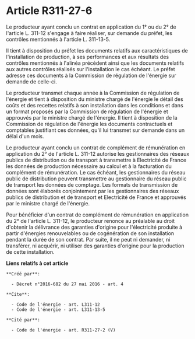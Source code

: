 # Article R311-27-6

Le producteur ayant conclu un contrat en application du 1° ou du 2° de l'article L. 311-12 s'engage à faire réaliser, sur
demande du préfet, les contrôles mentionnés à l'article L. 311-13-5. 

Il tient à disposition du préfet les documents relatifs aux caractéristiques de l'installation de production, à ses
performances et aux résultats des contrôles mentionnés à l'alinéa précédent ainsi que les documents relatifs aux autres
contrôles réalisés sur l'installation le cas échéant. Le préfet adresse ces documents à la Commission de régulation de
l'énergie sur demande de celle-ci. 

Le producteur transmet chaque année à la Commission de régulation de l'énergie et tient à disposition du ministre chargé de
l'énergie le détail des coûts et des recettes relatifs à son installation dans les conditions et dans un format proposés par
la Commission de régulation de l'énergie et approuvés par le ministre chargé de l'énergie. Il tient à disposition de la
Commission de régulation de l'énergie les documents contractuels et comptables justifiant ces données, qu'il lui transmet sur
demande dans un délai d'un mois. 

Le producteur ayant conclu un contrat de complément de rémunération en application du 2° de l'article L. 311-12 autorise les
gestionnaires des réseaux publics de distribution ou de transport à transmettre à Electricité de France les données de
production nécessaire au calcul et à la facturation du complément de rémunération. Le cas échéant, les gestionnaires du
réseau public de distribution peuvent transmettre au gestionnaire du réseau public de transport les données de comptage. Les
formats de transmission de données sont élaborés conjointement par les gestionnaires des réseaux publics de distribution et
de transport et Electricité de France et approuvés par le ministre chargé de l'énergie. 

Pour bénéficier d'un contrat de complément de rémunération en application du 2° de l'article L. 311-12, le producteur renonce
au préalable au droit d'obtenir la délivrance des garanties d'origine pour l'électricité produite à partir d'énergies
renouvelables ou de cogénération de son installation pendant la durée de son contrat. Par suite, il ne peut ni demander, ni
transférer, ni acquérir, ni utiliser des garanties d'origine pour la production de cette installation.

**Liens relatifs à cet article**

	**Créé par**:

	  - Décret n°2016-682 du 27 mai 2016 - art. 4

	**Cite**:

	  - Code de l'énergie - art. L311-12
	  - Code de l'énergie - art. L311-13-5

	**Cité par**:

	  - Code de l'énergie - art. R311-27-2 (V)
